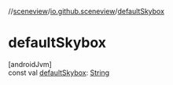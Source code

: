 //[sceneview](../../index.md)/[io.github.sceneview](index.md)/[defaultSkybox](default-skybox.md)

# defaultSkybox

[androidJvm]\
const val [defaultSkybox](default-skybox.md): [String](https://kotlinlang.org/api/latest/jvm/stdlib/kotlin/-string/index.html)
